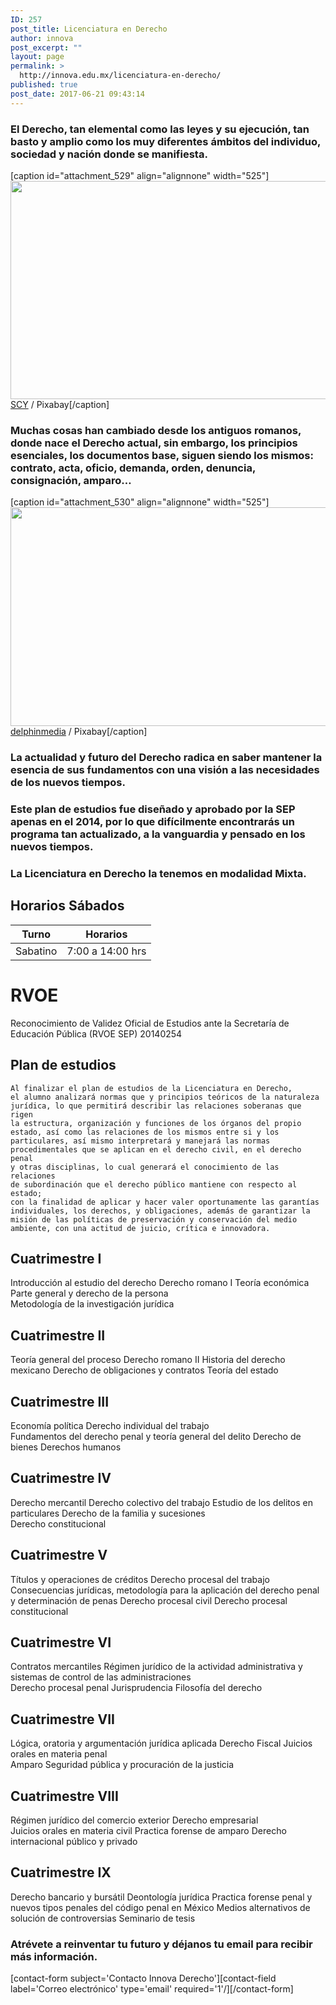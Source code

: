 ```yaml
---
ID: 257
post_title: Licenciatura en Derecho
author: innova
post_excerpt: ""
layout: page
permalink: >
  http://innova.edu.mx/licenciatura-en-derecho/
published: true
post_date: 2017-06-21 09:43:14
---
```

### El Derecho, tan elemental como las leyes y su ejecución, tan basto y amplio como los muy diferentes ámbitos del individuo, sociedad y nación donde se manifiesta.

[caption id="attachment_529" align="alignnone" width="525"]<a href="http://innova.edu.mx/wp-content/uploads/2017/08/agreement_1503868211.jpg"><img src="http://innova.edu.mx/wp-content/uploads/2017/08/agreement_1503868211-1024x680.jpg" alt="" width="525" height="349" class="size-large wp-image-529" /></a> <a href="https://pixabay.com/users/SCY/">SCY</a> / Pixabay[/caption]

### Muchas cosas han cambiado desde los antiguos romanos, donde nace el Derecho actual, sin embargo, los principios esenciales, los documentos base, siguen siendo los mismos: contrato, acta, oficio, demanda, orden, denuncia, consignación, amparo…

[caption id="attachment_530" align="alignnone" width="525"]<a href="http://innova.edu.mx/wp-content/uploads/2017/08/contract_1503868292.jpg"><img src="http://innova.edu.mx/wp-content/uploads/2017/08/contract_1503868292-1024x682.jpg" alt="" width="525" height="350" class="size-large wp-image-530" /></a> <a href="https://pixabay.com/users/delphinmedia/">delphinmedia</a> / Pixabay[/caption]

### La actualidad y futuro del Derecho radica en saber mantener la esencia de sus fundamentos con una visión a las necesidades de los nuevos tiempos.

### Este plan de estudios fue diseñado y aprobado por la SEP apenas en el 2014, por lo que difícilmente encontrarás un programa tan actualizado, a la vanguardia y pensado en los nuevos tiempos.

### La Licenciatura en Derecho la tenemos en modalidad **Mixta**.

## Horarios Sábados

Turno | Horarios
---|---
Sabatino | 7:00 a 14:00 hrs

# RVOE

Reconocimiento de Validez Oficial de Estudios ante la Secretaría de Educación Pública (RVOE SEP) 20140254

## Plan de estudios

<code>Al finalizar el plan de estudios de la Licenciatura en Derecho, el alumno analizará normas que y principios teóricos de la naturaleza jurídica, lo que permitirá describir las relaciones soberanas que rigen la estructura, organización y funciones de los órganos del propio estado, así como las relaciones de los mismos entre si y los particulares, así mismo interpretará y manejará las normas procedimentales que se aplican en el derecho civil,  en el derecho penal y otras disciplinas, lo cual generará el conocimiento de las relaciones de subordinación  que el derecho público mantiene con respecto al estado; con la finalidad de aplicar  y hacer valer oportunamente las garantías individuales, los derechos, y obligaciones, además de garantizar la misión de las políticas de preservación y conservación del medio ambiente, con una actitud de juicio, crítica e innovadora.</code>

## Cuatrimestre I

Introducción al estudio del derecho 
Derecho romano I
Teoría económica 
Parte general y derecho de la persona  
Metodología de la investigación jurídica 

## Cuatrimestre II

Teoría general del proceso 
Derecho romano II
Historia del derecho mexicano 
Derecho de obligaciones y contratos 
Teoría del estado 

## Cuatrimestre III 

Economía política 
Derecho individual del trabajo	
Fundamentos del derecho penal y teoría general del delito 
Derecho de bienes 
Derechos humanos  

## Cuatrimestre IV

Derecho mercantil
Derecho colectivo del trabajo 
Estudio de los delitos en particulares
Derecho de la familia y sucesiones  
Derecho constitucional 

## Cuatrimestre V

Títulos y operaciones de créditos
Derecho procesal del trabajo 
Consecuencias jurídicas, metodología para la aplicación del derecho penal y determinación de penas 
Derecho procesal civil
Derecho procesal constitucional  

## Cuatrimestre VI 

Contratos mercantiles
Régimen jurídico de la actividad administrativa y sistemas de control de las administraciones  
Derecho procesal penal 
Jurisprudencia 
Filosofía del derecho 

## Cuatrimestre VII 

Lógica, oratoria y argumentación jurídica aplicada 
Derecho Fiscal
Juicios orales en materia penal			
Amparo
Seguridad pública y procuración de la justicia 

## Cuatrimestre VIII

Régimen jurídico del comercio exterior 
Derecho empresarial  
Juicios orales en materia civil 
Practica forense de amparo
Derecho internacional público y privado 

## Cuatrimestre IX

Derecho bancario y bursátil
Deontología jurídica 
Practica forense penal y nuevos tipos penales del código penal en México
Medios alternativos de solución de controversias 
Seminario de tesis 

### <strong>Atrévete a reinventar tu futuro</strong> y déjanos tu email para recibir más información.
[contact-form subject='Contacto Innova Derecho'][contact-field label='Correo electrónico' type='email' required='1'/][/contact-form]
